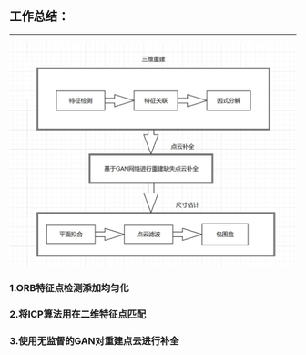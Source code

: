 ## 工作总结：

------

![12](./images/2023.06.08/12.jpg)

### 1.ORB特征点检测添加均匀化

### 2.将ICP算法用在二维特征点匹配

### 3.使用无监督的GAN对重建点云进行补全